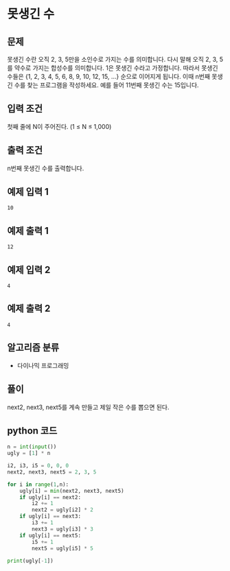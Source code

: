 # 못생긴 수

## 문제

못생긴 수란 오직 2, 3, 5만을 소인수로 가지는 수를 의미합니다. 다시 말해 오직 2, 3, 5를 약수로 가지는 합성수를 의미합니다. 1은 못생긴 수라고 가정합니다. 따라서 못생긴 수들은 {1, 2, 3, 4, 5, 6, 8, 9, 10, 12, 15, ...} 순으로 이어지게 됩니다. 이때 n번째 못생긴 수를 찾는 프로그램을 작성하세요. 예를 들어 11번째 못생긴 수는 15입니다.

## 입력 조건

첫째 줄에 N이 주어진다. (1 ≤ N ≤ 1,000) 

## 출력 조건

n번째 못생긴 수를 출력합니다.

## 예제 입력 1

    10

## 예제 출력 1

    12

## 예제 입력 2

    4

## 예제 출력 2

    4

## 알고리즘 분류

- 다이나믹 프로그래밍

## 풀이

next2, next3, next5를 계속 만들고 제일 작은 수를 뽑으면 된다.

## python 코드

```python
n = int(input())
ugly = [1] * n

i2, i3, i5 = 0, 0, 0
next2, next3, next5 = 2, 3, 5

for i in range(1,n):
    ugly[i] = min(next2, next3, next5)
    if ugly[i] == next2:
        i2 += 1
        next2 = ugly[i2] * 2
    if ugly[i] == next3:
        i3 += 1
        next3 = ugly[i3] * 3
    if ugly[i] == next5:
        i5 += 1
        next5 = ugly[i5] * 5
      
print(ugly[-1])
```